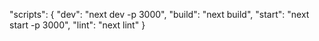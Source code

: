 "scripts": {
  "dev": "next dev -p 3000",
  "build": "next build",
  "start": "next start -p 3000",
  "lint": "next lint"
}

